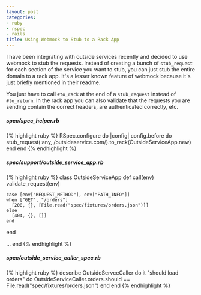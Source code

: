 ```yaml
---
layout: post
categories:
- ruby
- rspec
- rails
title: Using Webmock to Stub to a Rack App
---
```


I have been integrating with outside services recently and decided to use webmock to stub the requests. Instead of creating a bunch of `stub_request` for each section of the service you want to stub, you can just stub the entire domain to a rack app. It's a lesser known feature of webmock because it's just briefly mentioned in their readme.

You just have to call `#to_rack` at the end of a `stub_request` instead of `#to_return`. In the rack app you can also validate that the requests you are sending contain the correct headers, are authenticated correctly, etc.

##### spec/spec_helper.rb
{% highlight ruby %}
RSpec.configure do |config|
  config.before do
    stub_request(:any, /outsideservice\.com/).to_rack(OutsideServiceApp.new)
  end
end
{% endhighlight %}

##### spec/support/outside_service_app.rb
{% highlight ruby %}
class OutsideServiceApp
  def call(env)
    validate_request(env)

    case [env["REQUEST_METHOD"], env["PATH_INFO"]]
    when ["GET", "/orders"]
      [200, {}, [File.read("spec/fixtures/orders.json")]]
    else
      [404, {}, []]
    end
  end

  ...
end
{% endhighlight %}

##### spec/outside_service_caller_spec.rb
{% highlight ruby %}
describe OutsideServceCaller do
  it "should load orders" do
    OutsideServiceCaller.orders.should == File.read("spec/fixtures/orders.json")
  end
end
{% endhighlight %}
